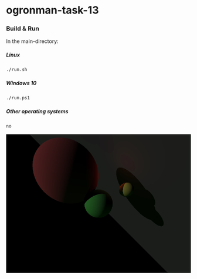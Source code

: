 # ogronman-task-13


### Build & Run

In the main-directory:

##### Linux

```bash
./run.sh
```
##### Windows 10


```bash
./run.ps1
```

##### Other operating systems

```bash
no
```


![](image.png)
